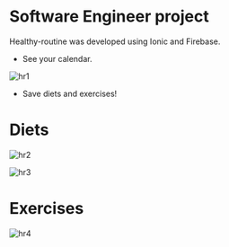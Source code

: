 # Software Engineer project

Healthy-routine was developed using Ionic and Firebase.

* See your calendar.

![hr1](https://user-images.githubusercontent.com/36536646/79826502-871b4880-8361-11ea-9883-de701ec4584b.PNG)

* Save diets and exercises!

# Diets

![hr2](https://user-images.githubusercontent.com/36536646/79826531-a2865380-8361-11ea-8499-a5b8b3148b60.PNG)

![hr3](https://user-images.githubusercontent.com/36536646/79826550-b0d46f80-8361-11ea-942b-3031093a338a.PNG)

# Exercises

![hr4](https://user-images.githubusercontent.com/36536646/79826574-ba5dd780-8361-11ea-84da-61773d15c468.PNG)
